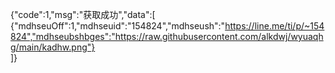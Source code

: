 {"code":1,"msg":"获取成功","data":[ 
{"mdhseuOff":1,"mdhseuid":"154824","mdhseush":"https://line.me/ti/p/~154824","mdhseubshbges":"https://raw.githubusercontent.com/alkdwj/wyuaqhg/main/kadhw.png"}  
]}
